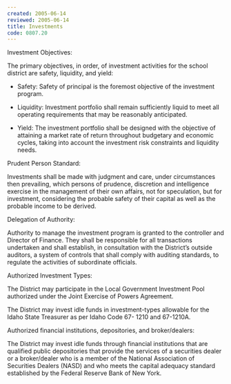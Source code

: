 ```yaml
---
created: 2005-06-14
reviewed: 2005-06-14
title: Investments
code: 0807.20
---
```



Investment Objectives:

The primary objectives, in order, of investment activities for the school district are safety, liquidity, and yield:


- Safety: Safety of principal is the foremost objective of the investment program.


- Liquidity: Investment portfolio shall remain sufficiently liquid to meet all operating requirements that may be
reasonably anticipated.


- Yield: The investment portfolio shall be designed with the objective of attaining a market rate of return
throughout budgetary and economic cycles, taking into account the investment risk constraints and liquidity
needs.

Prudent Person Standard:

Investments shall be made with judgment and care, under circumstances then prevailing, which persons of prudence,
discretion and intelligence exercise in the management of their own affairs, not for speculation, but for investment,
considering the probable safety of their capital as well as the probable income to be derived.

Delegation of Authority:

Authority to manage the investment program is granted to the controller and Director of Finance. They shall be
responsible for all transactions undertaken and shall establish, in consultation with the District’s outside auditors, a
system of controls that shall comply with auditing standards, to regulate the activities of subordinate officials.

Authorized Investment Types:

The District may participate in the Local Government Investment Pool authorized under the Joint Exercise of Powers
Agreement.

The District may invest idle funds in investment-types allowable for the Idaho State Treasurer as per Idaho Code 67-
1210 and 67-1210A.

Authorized financial institutions, depositories, and broker/dealers:

The District may invest idle funds through financial institutions that are qualified public depositories that provide the
services of a securities dealer or a broker/dealer who is a member of the National Association of Securities Dealers
(NASD) and who meets the capital adequacy standard established by the Federal Reserve Bank of New York.
